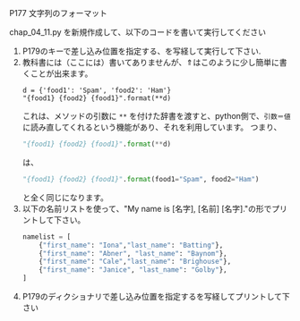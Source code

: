 P177 文字列のフォーマット

chap_04_11.py を新規作成して、以下のコードを書いて実行してください

1. P179のキーで差し込み位置を指定する、を写経して実行して下さい.
1. 教科書には（ここには）書いてありませんが、⇑はこのように少し簡単に書くことが出来ます。
    ```pythoon
    d = {'food1': 'Spam', 'food2': 'Ham'}
    "{food1} {food2} {food1}".format(**d)
    ```
    これは、メソッドの引数に `**` を付けた辞書を渡すと、python側で、`引数＝値` に読み直してくれるという機能があり、それを利用しています。
    つまり、
    ```python
    "{food1} {food2} {food1}".format(**d)
    ```
    は、
    ```python
    "{food1} {food2} {food1}".format(food1="Spam", food2="Ham")
    ```
    と全く同じになります。
1. 以下の名前リストを使って、"My name is [名字], [名前] [名字]."の形でプリントして下さい。
    ```python
    namelist = [
        {"first_name": "Iona","last_name": "Batting"}, 
        {"first_name": "Abner", "last_name": "Baynom"}, 
        {"first_name": "Cale","last_name": "Brighouse"}, 
        {"first_name": "Janice", "last_name": "Golby"},
    ]
    ```
1. P179のディクショナリで差し込み位置を指定するを写経してプリントして下さい